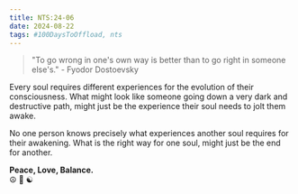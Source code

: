 ```yaml
---
title: NTS:24-06
date: 2024-08-22
tags: #100DaysToOffload, nts
---
```

> "To go wrong in one's own way is better than to go right in someone else's." - Fyodor Dostoevsky 

Every soul requires different experiences for the evolution of their consciousness. What might look like someone going down a very dark and destructive path, might just be the experience their soul needs to jolt them awake.  

No one person knows precisely what experiences another soul requires for their awakening. What is the right way for one soul, might just be the end for another.  

**Peace, Love, Balance.**  
☮️ 💚 ☯️